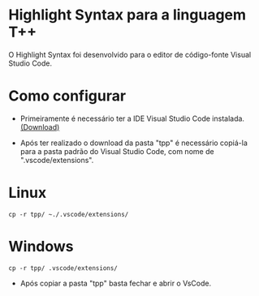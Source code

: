 # Highlight Syntax para a linguagem T++
O Highlight Syntax foi desenvolvido para o editor de código-fonte Visual Studio Code.

# Como configurar
- Primeiramente é necessário ter a IDE Visual Studio Code instalada.<a href="https://code.visualstudio.com/download"> (Download)</a>


- Após ter realizado o download da pasta "tpp" é necessário copiá-la para a pasta padrão do Visual Studio Code, com nome de ".vscode/extensions".

# Linux
```
cp -r tpp/ ~./.vscode/extensions/
```
# Windows
```
cp -r tpp/ .vscode/extensions/
```

- Após copiar a pasta "tpp" basta fechar e abrir o VsCode.